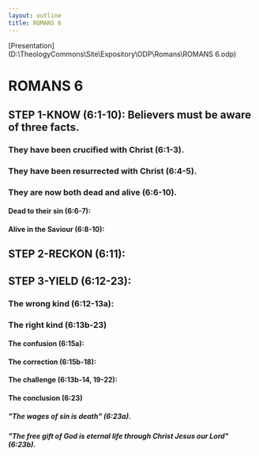 ```yaml
---
layout: outline
title: ROMANS 6
---
```

[Presentation](D:\TheologyCommons\Site\Expository\ODP\Romans\ROMANS 6.odp)
# ROMANS 6
## STEP 1-KNOW (6:1-10): Believers must be aware of three facts. 
###  They have been crucified with Christ (6:1-3). 
###  They have been resurrected with Christ (6:4-5). 
###  They are now both dead and alive (6:6-10). 
####  Dead to their sin (6:6-7): 
####  Alive in the Saviour (6:8-10): 
## STEP 2-RECKON (6:11): 
## STEP 3-YIELD (6:12-23): 
###  The wrong kind (6:12-13a): 
###  The right kind (6:13b-23) 
####  The confusion (6:15a): 
####  The correction (6:15b-18): 
####  The challenge (6:13b-14, 19-22): 
####  The conclusion (6:23) 
#####  \"The wages of sin is death\" (6:23a). 
#####  \"The free gift of God is eternal life through Christ Jesus our Lord\" (6:23b). 
